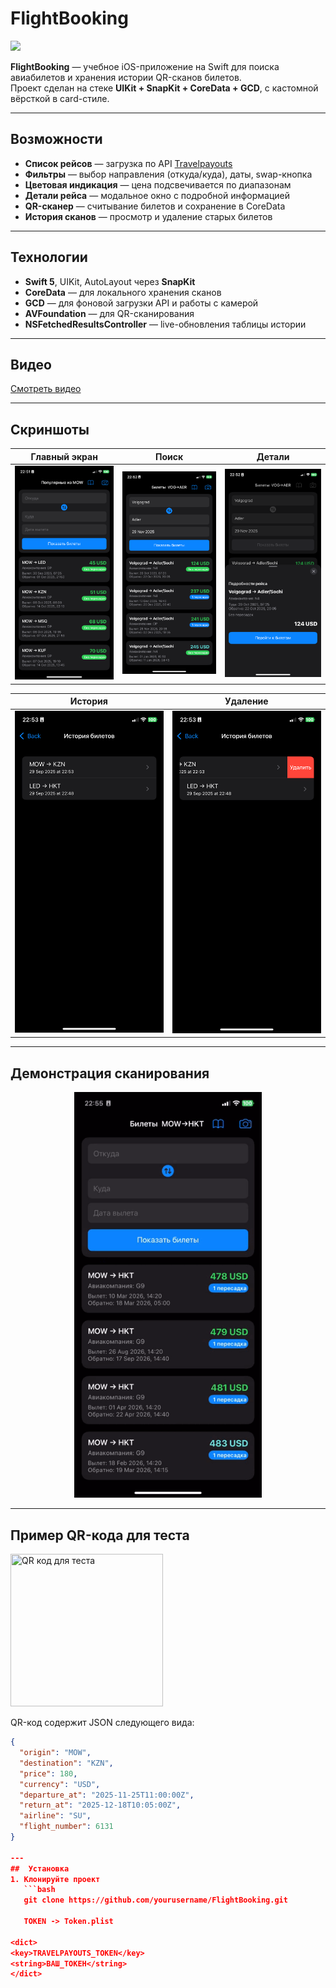 # FlightBooking

<img src="Screenshots/logo.PNG" width="120" />

**FlightBooking** — учебное iOS-приложение на Swift для поиска авиабилетов и хранения истории QR-сканов билетов.  
Проект сделан на стеке **UIKit + SnapKit + CoreData + GCD**, с кастомной вёрсткой в card-стиле.

---

## Возможности
-  **Список рейсов** — загрузка по API [Travelpayouts](https://travelpayouts.com)  
-  **Фильтры** — выбор направления (откуда/куда), даты, swap-кнопка  
-  **Цветовая индикация** — цена подсвечивается по диапазонам  
-  **Детали рейса** — модальное окно с подробной информацией  
-  **QR-сканер** — считывание билетов и сохранение в CoreData  
-  **История сканов** — просмотр и удаление старых билетов

---

##  Технологии
- **Swift 5**, UIKit, AutoLayout через **SnapKit**
- **CoreData** — для локального хранения сканов
- **GCD** — для фоновой загрузки API и работы с камерой
- **AVFoundation** — для QR-сканирования
- **NSFetchedResultsController** — live-обновления таблицы истории

---

##  Видео

[Смотреть видео](https://youtube.com/shorts/Mz63XlNTW_s?si=LzfCs_HpLCeluK5Z)

---

##  Скриншоты

| Главный экран | Поиск | Детали |
|---------------|-------|--------|
| <img src="Screenshots/main.PNG" width="250"/> | <img src="Screenshots/search.PNG" width="250"/> | <img src="Screenshots/detail.PNG" width="250"/> |

| История | Удаление |
|--------|----------|
| <img src="Screenshots/history.PNG" width="250"/> | <img src="Screenshots/delete.PNG" width="250"/> |

---

##  Демонстрация сканирования

<p align="center">
  <img src="Screenshots/scan.gif" width="300"/>
</p>

---

##  Пример QR-кода для теста

<a href="http://qrcoder.ru" target="_blank">
  <img src="http://qrcoder.ru/code/?%7B%22origin%22%3A%22MOW%22%2C%22destination%22%3A%22KZN%22%2C%22price%22%3A180%2C%22currency%22%3A%22USD%22%2C%22departure_at%22%3A%222025-11-25T11%3A00%3A00Z%22%2C%22return_at%22%3A%222025-12-18T10%3A05%3A00Z%22%2C%22airline%22%3A%22SU%22%2C%22flight_number%22%3A6131%7D&4&0" 
       width="244" height="244" title="QR код для теста">
</a>

QR-код содержит JSON следующего вида:

```json
{
  "origin": "MOW",
  "destination": "KZN",
  "price": 180,
  "currency": "USD",
  "departure_at": "2025-11-25T11:00:00Z",
  "return_at": "2025-12-18T10:05:00Z",
  "airline": "SU",
  "flight_number": 6131
}

---
##  Установка
1. Клонируйте проект  
   ```bash
   git clone https://github.com/yourusername/FlightBooking.git
   
   TOKEN -> Token.plist 
   
<dict>
<key>TRAVELPAYOUTS_TOKEN</key>
<string>ВАШ_ТОКЕН</string>
</dict>

